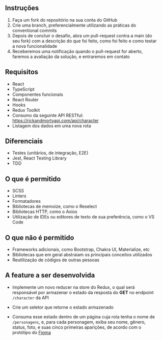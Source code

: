 ## Instruções

1. Faça um fork do repositório na sua conta do GitHub
2. Crie uma branch, preferencialmente utilizando as práticas do conventional commits
3. Depois de concluir o desafio, abra um pull-request contra a main (do seu fork) com a descrição do que foi feito, como foi feito e como testar a nova funcionalidade
4. Receberemos uma notificação quando o pull-request for aberto, faremos a avaliação da solução, e entraremos em contato

## Requisitos

- React
- TypeScript
- Componentes funcionais
- React Router
- Hooks
- Redux Toolkit
- Consumo da seguinte API RESTful: https://rickandmortyapi.com/api/character
- Listagem dos dados em uma nova rota

## Diferenciais

- Testes (unitários, de integração, E2E)
- Jest, React Testing Library
- TDD

## O que é permitido

- SCSS
- Linters
- Formatadores
- Bibliotecas de memoize, como o Reselect
- Bibliotecas HTTP, como o Axios
- Utilização de IDEs ou editores de texto de sua preferência, como o VS Code

## O que não é permitido

- Frameworks adicionais, como Bootstrap, Chakra UI, Materialize, etc
- Bibliotecas que em geral abstraiam os principais conceitos utilizados
- Reutilização de códigos de outras pessoas

## A feature a ser desenvolvida

- Implemente um novo reducer na store do Redux, o qual será responsável por armazenar o estado da resposta do **GET** no endpoint `/character` da API

- Crie um seletor que retorne o estado armazenado

- Consuma esse estado dentro de um página cuja rota tenha o nome de `/personagens`, e, para cada personagem, exiba seu nome, gênero, status, foto, e suas cinco primeiras aparições, de acordo com o protótipo do [Figma](https://www.figma.com/file/OlZtpmS4v7IgTTq93XJpyX/Untitled?node-id=6%3A154)
